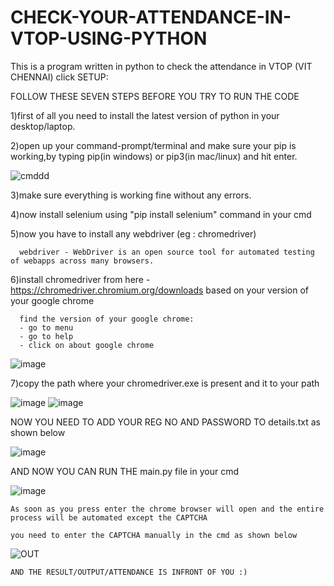 # CHECK-YOUR-ATTENDANCE-IN-VTOP-USING-PYTHON
This is a program written in python to check the attendance in VTOP (VIT CHENNAI) 
click 
SETUP:

FOLLOW THESE SEVEN STEPS BEFORE YOU TRY TO RUN THE CODE

1)first of all you need to install the latest version of python in your desktop/laptop.

2)open up your command-prompt/terminal and make sure your pip is working,by typing pip(in windows) or pip3(in mac/linux) and hit enter.

   ![cmddd](https://user-images.githubusercontent.com/64541222/94987861-fa6aec80-0586-11eb-9a5b-1be8b064149d.png)

3)make sure everything is working fine without any errors.

4)now install selenium using "pip install selenium" command in your cmd

5)now you have to install any webdriver (eg : chromedriver)

      webdriver - WebDriver is an open source tool for automated testing of webapps across many browsers.
6)install chromedriver from here - https://chromedriver.chromium.org/downloads based on your version of your google chrome

      find the version of your google chrome:
      - go to menu
      - go to help
      - click on about google chrome
   
   ![image](https://user-images.githubusercontent.com/64541222/94987734-1fab2b00-0586-11eb-94d9-4bfb499026cb.png)
  
  7)copy the path where your chromedriver.exe is present and it to your path
  
   ![image](https://user-images.githubusercontent.com/64541222/94987944-87ae4100-0587-11eb-806e-7efc4bf96284.png)
   ![image](https://user-images.githubusercontent.com/64541222/94987979-b75d4900-0587-11eb-9c15-58b0b010767a.png)
  
  
  NOW YOU NEED TO ADD YOUR REG NO AND PASSWORD TO details.txt as shown below
  
   ![image](https://user-images.githubusercontent.com/64541222/94988104-7d407700-0588-11eb-85a6-09ed34bcf099.png)
  
  AND NOW YOU CAN RUN THE main.py file in your cmd
  
   ![image](https://user-images.githubusercontent.com/64541222/94988236-58003880-0589-11eb-8b5b-abf08a5626af.png)
    
    As soon as you press enter the chrome browser will open and the entire process will be automated except the CAPTCHA 
    
    you need to enter the CAPTCHA manually in the cmd as shown below
   
   ![OUT](https://user-images.githubusercontent.com/64541222/94988443-d1e4f180-058a-11eb-81c9-3e1ef6b1d070.png)
    
    AND THE RESULT/OUTPUT/ATTENDANCE IS INFRONT OF YOU :)



 



